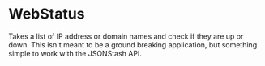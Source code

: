# WebStatus
Takes a list of IP address or domain names and check if they are up or down. This isn't meant to be a ground breaking application, but something simple to work with the JSONStash API.
